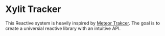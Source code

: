 # Xylit Tracker

This Reactive system is heavily inspired by [Meteor Trakcer](https://docs.meteor.com/api/tracker).
The goal is to create a universial reactive library with an intuitive API.
